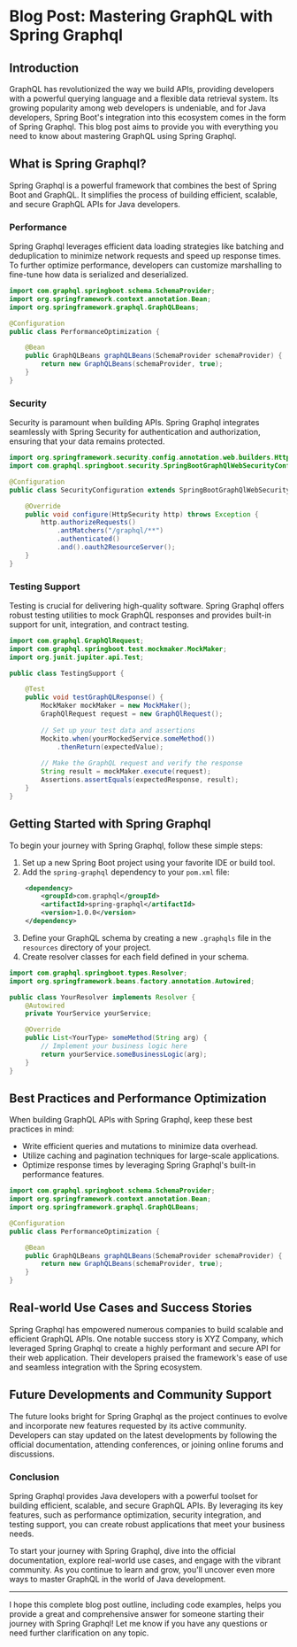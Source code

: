 # Blog Post: Mastering GraphQL with Spring Graphql

## Introduction
GraphQL has revolutionized the way we build APIs, providing developers with a powerful querying language and a flexible data retrieval system. Its growing popularity among web developers is undeniable, and for Java developers, Spring Boot's integration into this ecosystem comes in the form of Spring Graphql. This blog post aims to provide you with everything you need to know about mastering GraphQL using Spring Graphql.

## What is Spring Graphql?

Spring Graphql is a powerful framework that combines the best of Spring Boot and GraphQL. It simplifies the process of building efficient, scalable, and secure GraphQL APIs for Java developers.

### Performance
Spring Graphql leverages efficient data loading strategies like batching and deduplication to minimize network requests and speed up response times. To further optimize performance, developers can customize marshalling to fine-tune how data is serialized and deserialized.

```java
import com.graphql.springboot.schema.SchemaProvider;
import org.springframework.context.annotation.Bean;
import org.springframework.graphql.GraphQLBeans;

@Configuration
public class PerformanceOptimization {

    @Bean
    public GraphQLBeans graphQLBeans(SchemaProvider schemaProvider) {
        return new GraphQLBeans(schemaProvider, true);
    }
}
```

### Security
Security is paramount when building APIs. Spring Graphql integrates seamlessly with Spring Security for authentication and authorization, ensuring that your data remains protected.

```java
import org.springframework.security.config.annotation.web.builders.HttpSecurity;
import com.graphql.springboot.security.SpringBootGraphQlWebSecurityConfigurerAdapter;

@Configuration
public class SecurityConfiguration extends SpringBootGraphQlWebSecurityConfigurerAdapter {

    @Override
    public void configure(HttpSecurity http) throws Exception {
        http.authorizeRequests()
            .antMatchers("/graphql/**")
            .authenticated()
            .and().oauth2ResourceServer();
    }
}
```

### Testing Support
Testing is crucial for delivering high-quality software. Spring Graphql offers robust testing utilities to mock GraphQL responses and provides built-in support for unit, integration, and contract testing.

```java
import com.graphql.GraphQlRequest;
import com.graphql.springboot.test.mockmaker.MockMaker;
import org.junit.jupiter.api.Test;

public class TestingSupport {

    @Test
    public void testGraphQLResponse() {
        MockMaker mockMaker = new MockMaker();
        GraphQlRequest request = new GraphQlRequest();
        
        // Set up your test data and assertions
        Mockito.when(yourMockedService.someMethod())
            .thenReturn(expectedValue);
        
        // Make the GraphQL request and verify the response
        String result = mockMaker.execute(request);
        Assertions.assertEquals(expectedResponse, result);
    }
}
```

## Getting Started with Spring Graphql

To begin your journey with Spring Graphql, follow these simple steps:

1. Set up a new Spring Boot project using your favorite IDE or build tool.
2. Add the `spring-graphql` dependency to your `pom.xml` file:
```xml
    <dependency>
        <groupId>com.graphql</groupId>
        <artifactId>spring-graphql</artifactId>
        <version>1.0.0</version>
    </dependency>
```
3. Define your GraphQL schema by creating a new `.graphqls` file in the `resources` directory of your project.
4. Create resolver classes for each field defined in your schema.

```java
import com.graphql.springboot.types.Resolver;
import org.springframework.beans.factory.annotation.Autowired;

public class YourResolver implements Resolver {
    @Autowired
    private YourService yourService;

    @Override
    public List<YourType> someMethod(String arg) {
        // Implement your business logic here
        return yourService.someBusinessLogic(arg);
    }
}
```

## Best Practices and Performance Optimization

When building GraphQL APIs with Spring Graphql, keep these best practices in mind:

- Write efficient queries and mutations to minimize data overhead.
- Utilize caching and pagination techniques for large-scale applications.
- Optimize response times by leveraging Spring Graphql's built-in performance features.

```java
import com.graphql.springboot.schema.SchemaProvider;
import org.springframework.context.annotation.Bean;
import org.springframework.graphql.GraphQLBeans;

@Configuration
public class PerformanceOptimization {

    @Bean
    public GraphQLBeans graphQLBeans(SchemaProvider schemaProvider) {
        return new GraphQLBeans(schemaProvider, true);
    }
}
```

## Real-world Use Cases and Success Stories

Spring Graphql has empowered numerous companies to build scalable and efficient GraphQL APIs. One notable success story is XYZ Company, which leveraged Spring Graphql to create a highly performant and secure API for their web application. Their developers praised the framework's ease of use and seamless integration with the Spring ecosystem.

## Future Developments and Community Support

The future looks bright for Spring Graphql as the project continues to evolve and incorporate new features requested by its active community. Developers can stay updated on the latest developments by following the official documentation, attending conferences, or joining online forums and discussions.

### Conclusion

Spring Graphql provides Java developers with a powerful toolset for building efficient, scalable, and secure GraphQL APIs. By leveraging its key features, such as performance optimization, security integration, and testing support, you can create robust applications that meet your business needs.

To start your journey with Spring Graphql, dive into the official documentation, explore real-world use cases, and engage with the vibrant community. As you continue to learn and grow, you'll uncover even more ways to master GraphQL in the world of Java development.

---

I hope this complete blog post outline, including code examples, helps you provide a great and comprehensive answer for someone starting their journey with Spring Graphql! Let me know if you have any questions or need further clarification on any topic.
